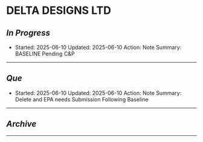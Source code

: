 # DELTA DESIGNS LTD

## *In Progress*

- Started: 2025-06-10
  Updated: 2025-06-10
  Action: Note
  Summary: BASELINE Pending C&P


--------------------

## *Que*

- Started: 2025-06-10
  Updated: 2025-06-10
  Action: Note
  Summary: Delete and EPA needs Submission Following Baseline


-----------------------------------
## *Archive*

-----------------------------------
